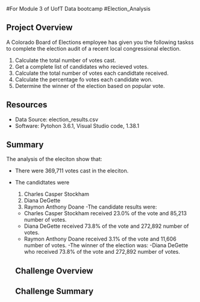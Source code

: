 #For Module 3 of UofT Data bootcamp 
#Election_Analysis

## Project Overview
A Colorado Board of Elections employee has given you the following taskss to complete the election audit of a recent local congressional election.

1. Calculate the total number of votes cast.
2. Get a complete list of candidates who recieved votes.
3. Calculate the total number of votes each candidtate received.
4. Calculate the percentage fo votes each candidate won.
5. Determine the winner of the election based on popular vote.

## Resources
- Data Source: election_results.csv
- Software: Pytohon 3.6.1, Visual Studio code, 1.38.1

## Summary
The analysis of the eleciton show that:
- There were 369,711 votes cast in the eleciton.
- The candidtates were
  1. Charles Casper Stockham
  2. Diana DeGette
  3. Raymon Anthony Doane
-The candidate results were:
  - Charles Casper Stockham received 23.0% of the vote and 85,213 number of votes.
  - Diana DeGette received 73.8% of the vote and 272,892 number of votes.
  - Raymon Anthony Doane received 3.1% of the vote and 11,606 number of votes.
-The winner of the election was:
  -Diana DeGette who received 73.8% of the vote and 272,892 number of votes.
  
  ## Challenge Overview
  
  ## Challenge Summary
